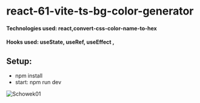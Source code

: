 # react-61-vite-ts-bg-color-generator

#### Technologies used: react,convert-css-color-name-to-hex
#### Hooks used: useState,  useRef, useEffect ,
## Setup:
* npm install
* start: npm run dev

![Schowek01](https://user-images.githubusercontent.com/61388692/221380886-7a76a5ca-cb0c-4c19-bcb6-e63d5bcb2414.jpg)
